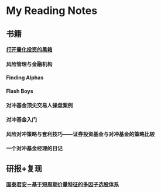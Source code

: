 # My Reading Notes
## 书籍
#### [打开量化投资的黑箱](https://note.youdao.com/s/DpEDGZh9)
#### 风险管理与金融机构
#### Finding Alphas
#### Flash Boys
#### 对冲基金顶尖交易人操盘案例
#### 对冲基金入门
#### 风险对冲策略与套利技巧——证券投资基金与对冲基金的策略比较
#### 一个对冲基金经理的日记

## 研报+复现
#### [国泰君安－基于短周期价量特征的多因子选股体系](https://github.com/SelenaMa9812/Guotai-Junan-191-Alpha)
